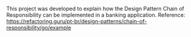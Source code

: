 This project was developed to explain how the Design Pattern Chain of Responsibility can be implemented in a banking application.
Reference: https://refactoring.guru/pt-br/design-patterns/chain-of-responsibility/go/example
